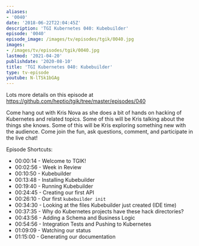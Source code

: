 ```yaml
---
aliases:
- '0040'
date: '2018-06-22T22:04:45Z'
description: 'TGI Kubernetes 040: Kubebuilder'
episode: '0040'
episode_image: /images/tv/episodes/tgik/0040.jpg
images:
- /images/tv/episodes/tgik/0040.jpg
lastmod: '2021-04-20'
publishdate: '2020-08-10'
title: 'TGI Kubernetes 040: Kubebuilder'
type: tv-episode
youtube: N-lTSk1bGAg
---
```


Lots more details on this episode at https://github.com/heptio/tgik/tree/master/episodes/040

Come hang out with Kris Nova as she does a bit of hands on hacking of Kubernetes and related topics. Some of this will be Kris talking about the things she knows. Some of this will be Kris exploring something new with the audience. Come join the fun, ask questions, comment, and participate in the live chat!

Episode Shortcuts:

- 00:00:14 - Welcome to TGIK!
- 00:02:56 - Week in Review
- 00:10:50 - Kubebuilder
- 00:13:48 - Installing Kubebuilder
- 00:19:40 - Running Kubebuilder
- 00:24:45 - Creating our first API
- 00:26:10 - Our first `kubebuilder init`
- 00:34:30 - Looking at the files Kubebuilder just created (IDE time)
- 00:37:35 - Why do Kubernetes projects have these hack directories? 
- 00:43:56 - Adding a Schema and Business Logic
- 00:54:56 - Integration Tests and Pushing to Kubernetes
- 01:09:09 - Watching our status
- 01:15:00 - Generating our documentation